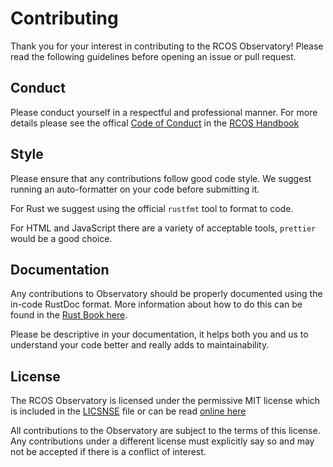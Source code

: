 # Contributing

Thank you for your interest in contributing to the RCOS Observatory!
Please read the following guidelines before opening an issue or
pull request.

## Conduct

Please conduct yourself in a respectful and professional manner.
For more details please see the offical
[Code of Conduct](https://handbook.rcos.io/#/community/CODE_OF_CONDUCT)
in the [RCOS Handbook](https://handbook.rcos.io)

## Style

Please ensure that any contributions follow good code style.
We suggest running an auto-formatter on your code before submitting it.

For Rust we suggest using the official `rustfmt` tool to format to code.

For HTML and JavaScript there are a variety of acceptable tools, `prettier`
would be a good choice.

## Documentation

Any contributions to Observatory should be properly documented using the
in-code RustDoc format. More information about how to do this can be
found in the [Rust Book here](https://doc.rust-lang.org/book/ch14-02-publishing-to-crates-io.html#making-useful-documentation-comments).

Please be descriptive in your documentation, it helps both you and us to
understand your code better and really adds to maintainability.

## License

The RCOS Observatory is licensed under the permissive MIT license
which is included in the [LICSNSE](./LICENSE) file or can be read
[online here](https://opensource.org/licenses/MIT)

All contributions to the Observatory are subject to the terms of this
license. Any contributions under a different license must explicitly
say so and may not be accepted if there is a conflict of interest.

